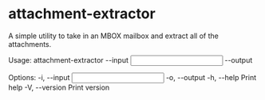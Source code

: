 # attachment-extractor
A simple utility to take in an MBOX mailbox and extract all of the attachments.

Usage: attachment-extractor --input <INPUT> --output <OUTPUT>

Options:
  -i, --input <INPUT>
  -o, --output <OUTPUT>
  -h, --help             Print help
  -V, --version          Print version
